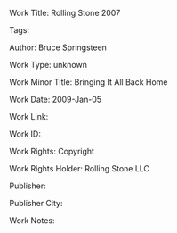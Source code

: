 Work Title: Rolling Stone 2007 

Tags: 

Author: Bruce Springsteen

Work Type: unknown 

Work Minor Title:  Bringing It All Back Home

Work Date: 2009-Jan-05

Work Link:  

Work ID:  

Work Rights:  Copyright

Work Rights Holder:  Rolling Stone LLC

Publisher:  

Publisher City:  

Work Notes: 


